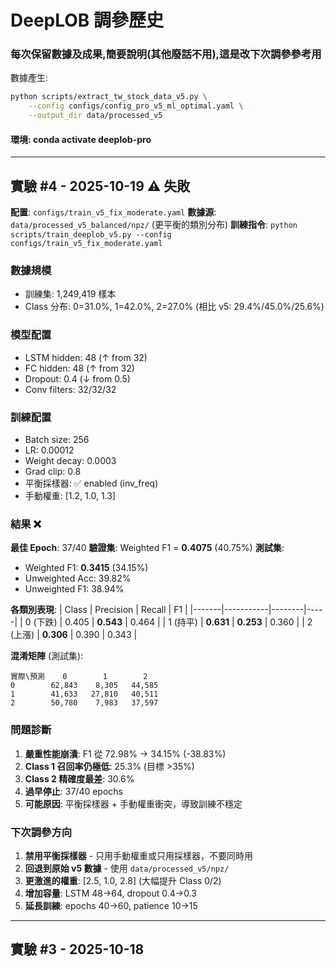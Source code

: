 # DeepLOB 調參歷史

### 每次保留數據及成果,簡要說明(其他廢話不用),這是改下次調參參考用

數據產生:

```bash
python scripts/extract_tw_stock_data_v5.py \
    --config configs/config_pro_v5_ml_optimal.yaml \
    --output_dir data/processed_v5
```

#### 環境: conda activate deeplob-pro

---

## 實驗 #4 - 2025-10-19 ⚠️ 失敗

**配置**: `configs/train_v5_fix_moderate.yaml`
**數據源**: `data/processed_v5_balanced/npz/` (更平衡的類別分布)
**訓練指令**: `python scripts/train_deeplob_v5.py --config configs/train_v5_fix_moderate.yaml`

### 數據規模
- 訓練集: 1,249,419 樣本
- Class 分布: 0=31.0%, 1=42.0%, 2=27.0% (相比 v5: 29.4%/45.0%/25.6%)

### 模型配置
- LSTM hidden: 48 (↑ from 32)
- FC hidden: 48 (↑ from 32)
- Dropout: 0.4 (↓ from 0.5)
- Conv filters: 32/32/32

### 訓練配置
- Batch size: 256
- LR: 0.00012
- Weight decay: 0.0003
- Grad clip: 0.8
- 平衡採樣器: ✅ enabled (inv_freq)
- 手動權重: [1.2, 1.0, 1.3]

### 結果 ❌
**最佳 Epoch**: 37/40
**驗證集**: Weighted F1 = **0.4075** (40.75%)
**測試集**:
- Weighted F1: **0.3415** (34.15%)
- Unweighted Acc: 39.82%
- Unweighted F1: 38.94%

**各類別表現**:
| Class | Precision | Recall | F1 |
|-------|-----------|--------|-----|
| 0 (下跌) | 0.405 | **0.543** | 0.464 |
| 1 (持平) | **0.631** | **0.253** | 0.360 |
| 2 (上漲) | **0.306** | 0.390 | 0.343 |

**混淆矩陣** (測試集):
```
實際\預測    0        1        2
0        62,843    8,305   44,585
1        41,633   27,810   40,511
2        50,780    7,983   37,597
```

### 問題診斷
1. **嚴重性能崩潰**: F1 從 72.98% → 34.15% (-38.83%)
2. **Class 1 召回率仍極低**: 25.3% (目標 >35%)
3. **Class 2 精確度最差**: 30.6%
4. **過早停止**: 37/40 epochs
5. **可能原因**: 平衡採樣器 + 手動權重衝突，導致訓練不穩定

### 下次調參方向
1. **禁用平衡採樣器** - 只用手動權重或只用採樣器，不要同時用
2. **回退到原始 v5 數據** - 使用 `data/processed_v5/npz/`
3. **更激進的權重**: [2.5, 1.0, 2.8] (大幅提升 Class 0/2)
4. **增加容量**: LSTM 48→64, dropout 0.4→0.3
5. **延長訓練**: epochs 40→60, patience 10→15

---

## 實驗 #3 - 2025-10-18


